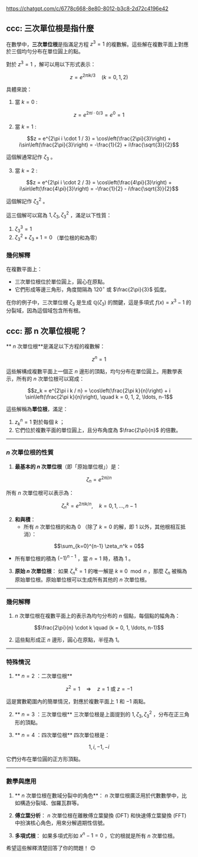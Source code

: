 https://chatgpt.com/c/6778c668-8e80-8012-b3c8-2d72c4196e42

## ccc: 三次單位根是指什麼

在數學中，**三次單位根**是指滿足方程  $`z^3 = 1`$  的複數解。這些解在複數平面上對應於三個均勻分布在單位圓上的點。

對於  $`z^3 = 1`$ ，解可以用以下形式表示：


```math
z = e^{2\pi i k / 3} \quad (k = 0, 1, 2)
```


具體來說：

1. 當  $`k = 0`$ :  
   
```math
z = e^{2\pi i \cdot 0 / 3} = e^0 = 1
```


2. 當  $`k = 1`$ :  
   
```math
z = e^{2\pi i \cdot 1 / 3} = \cos\left(\frac{2\pi}{3}\right) + i\sin\left(\frac{2\pi}{3}\right) = -\frac{1}{2} + i\frac{\sqrt{3}}{2}
```

   這個解通常記作  $`\zeta_3`$ 。

3. 當  $`k = 2`$ :  
   
```math
z = e^{2\pi i \cdot 2 / 3} = \cos\left(\frac{4\pi}{3}\right) + i\sin\left(\frac{4\pi}{3}\right) = -\frac{1}{2} - i\frac{\sqrt{3}}{2}
```

   這個解記作  $`\zeta_3^2`$ 。

這三個解可以寫為  $`1, \zeta_3, \zeta_3^2`$ ，滿足以下性質：

1.  $`\zeta_3^3 = 1`$ 
2.  $`\zeta_3^2 + \zeta_3 + 1 = 0`$ （單位根的和為零）

### 幾何解釋
在複數平面上：
- 三次單位根位於單位圓上，圓心在原點。
- 它們形成等邊三角形，角度間隔為  $`120^\circ`$  或  $`\frac{2\pi}{3}`$  弧度。

在你的例子中，三次單位根  $`\zeta_3`$  是生成  $`\mathbb{Q}(\zeta_3)`$  的關鍵，這是多項式  $`f(x) = x^3 - 1`$  的分裂域，因為這個域包含所有根。 

## ccc: 那 n 次單位根呢？

** $`n`$  次單位根**是滿足以下方程的複數解：


```math
z^n = 1
```


這些解構成複數平面上一個正  $`n`$  邊形的頂點，均勻分布在單位圓上。用數學表示，所有的  $`n`$  次單位根可以寫成：


```math
z_k = e^{2\pi i k / n} = \cos\left(\frac{2\pi k}{n}\right) + i \sin\left(\frac{2\pi k}{n}\right), \quad k = 0, 1, 2, \ldots, n-1
```


這些解稱為**單位根**，滿足：

1.  $`z_k^n = 1`$  對於每個  $`k`$ ；
2. 它們位於複數平面的單位圓上，且分布角度為  $`\frac{2\pi}{n}`$  的倍數。

---

###  $`n`$  次單位根的性質

1. **最基本的  $`n`$  次單位根**（即「原始單位根」）是：
   
```math
\zeta_n = e^{2\pi i / n}
```

   所有  $`n`$  次單位根可以表示為：
   
```math
\zeta_n^k = e^{2\pi i k / n}, \quad k = 0, 1, \ldots, n-1
```


2. **和與積**：
   - 所有  $`n`$  次單位根的和為  $`0`$ （除了  $`k = 0`$  的解，即  $`1`$  以外，其他根相互抵消）：
     
```math
\sum_{k=0}^{n-1} \zeta_n^k = 0
```

   - 所有單位根的積為  $`(-1)^{n-1}`$ ，當  $`n = 1`$  時，積為  $`1`$ 。

3. **原始  $`n`$  次單位根**：
   如果  $`\zeta_n^k = 1`$  的唯一解是  $`k \equiv 0 \mod n`$ ，那麼  $`\zeta_n`$  被稱為原始單位根。原始單位根可以生成所有其他的  $`n`$  次單位根。

---

### 幾何解釋
1.  $`n`$  次單位根在複數平面上的表示為均勻分布的  $`n`$  個點，每個點的幅角為：
   
```math
\frac{2\pi}{n} \cdot k \quad (k = 0, 1, \ldots, n-1)
```


2. 這些點形成正  $`n`$  邊形，圓心在原點，半徑為 1。

---

### 特殊情況
1. ** $`n = 2`$ ：二次單位根**
   
```math
z^2 = 1 \quad \Rightarrow \quad z = 1 \text{ 或 } z = -1
```

   這是實數範圍內的簡單情況，對應於複數平面上  $`1`$  和  $`-1`$  兩點。

2. ** $`n = 3`$ ：三次單位根**
   三次單位根是上面提到的  $`1, \zeta_3, \zeta_3^2`$ ，分布在正三角形的頂點。

3. ** $`n = 4`$ ：四次單位根**
   四次單位根是：
   
```math
1, i, -1, -i
```

   它們分布在單位圓的正方形頂點。

---

### 數學與應用
1. ** $`n`$  次單位根在數域分裂中的角色**：
    $`n`$  次單位根廣泛用於代數數學中，比如構造分裂域、伽羅瓦群等。

2. **傅立葉分析**：
    $`n`$  次單位根在離散傅立葉變換 (DFT) 和快速傅立葉變換 (FFT) 中扮演核心角色，用來分解週期性信號。

3. **多項式根**：
   如果多項式形如  $`x^n - 1 = 0`$ ，它的根就是所有  $`n`$  次單位根。

希望這些解釋清楚回答了你的問題！ 😊
